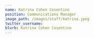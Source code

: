 ```yaml
---
name: Katrina Cohen Cosentino
position: Communications Manager
image_path: /images/staff/katrina.jpeg
twitter_username:
blurb: Katrina Cohen Cosentino
---
```


